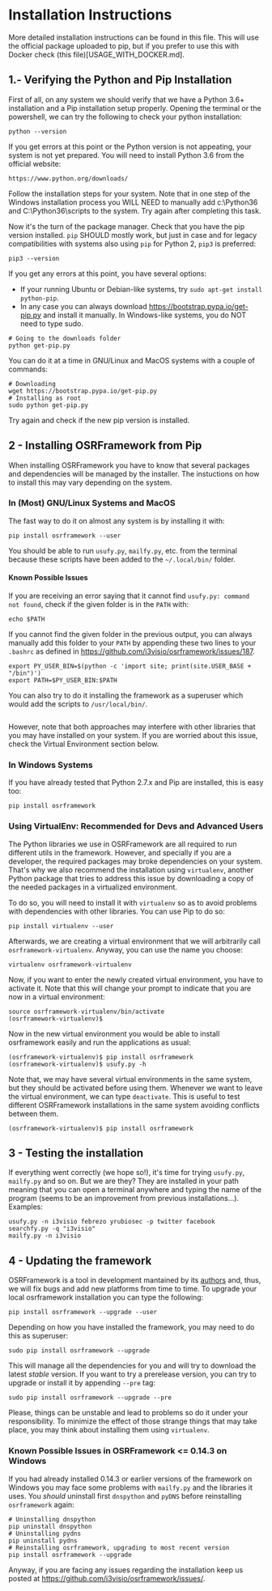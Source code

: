 Installation Instructions
=========================

More detailed installation instructions can be found in this file. This will use the official package uploaded to pip, but if you prefer to use this with Docker check (this file)[USAGE_WITH_DOCKER.md].

1.- Verifying the Python and Pip Installation
---------------------------------------------

First of all, on any system we should verify that we have a Python 3.6+ installation and a Pip installation setup properly. Opening the terminal or the powershell, we can try the following to check your python installation:
```
python --version
```
If you get errors at this point or the Python version is not appeating, your system is not yet prepared. You will need to install Python 3.6 from the official website:
```
https://www.python.org/downloads/
```
Follow the installation steps for your system. Note that in one step of the Windows installation process you WILL NEED to manually add c:\Python36 and C:\Python36\scripts to the system. Try again after completing this task.

Now it's the turn of the package manager. Check that you have the pip version installed. `pip` SHOULD mostly work, but just in case and for legacy compatibilities with systems also using `pip` for Python 2, `pip3` is preferred:

```
pip3 --version
```

If you get any errors at this point, you have several options:
* If your running Ubuntu or Debian-like systems, try `sudo apt-get install python-pip`.
* In any case you can always download <https://bootstrap.pypa.io/get-pip.py> and install it manually. In Windows-like systems, you do NOT need to type sudo.
```
# Going to the downloads folder
python get-pip.py
```
You can do it at a time in GNU/Linux and MacOS systems with a couple of commands:
```
# Downloading
wget https://bootstrap.pypa.io/get-pip.py
# Installing as root
sudo python get-pip.py
```
Try again and check if the new pip version is installed.


2 - Installing OSRFramework from Pip
------------------------------------
When installing OSRFramework you have to know that several packages and dependencies will be managed by the installer. The instuctions on how to install this may vary depending on the system.

### In (Most) GNU/Linux Systems and MacOS

The fast way to do it on almost any system is by installing it with:
```
pip install osrframework --user
```

You should be able to run `usufy.py`, `mailfy.py`, etc. from the terminal because these scripts have been added to the `~/.local/bin/` folder.

#### Known Possible Issues

If you are receiving an error saying that it cannot find `usufy.py: command not found`, check if the given folder is in the `PATH` with:
```
echo $PATH
```
If you cannot find the given folder in the previous output, you can always manually add this folder to your `PATH` by appending these two lines to your `.bashrc` as defined in <https://github.com/i3visio/osrframework/issues/187>.
```
export PY_USER_BIN=$(python -c 'import site; print(site.USER_BASE + "/bin")')
export PATH=$PY_USER_BIN:$PATH
```

You can also try to do it installing the framework as a superuser which would add the scripts to `/usr/local/bin/`.

```
```
However, note that both approaches may interfere with other libraries that you may have installed on your system. If you are worried about this issue, check the Virtual Environment section below.

### In Windows Systems

If you have already tested that Python 2.7.x and Pip are installed, this is easy too:
```
pip install osrframework
```

### Using VirtualEnv: Recommended for Devs and Advanced Users

The Python libraries we use in OSRFramework are all required to run different utils in the framework. However, and specially if you are a developer, the required packages may broke dependencies on your system. That's why we also recommend the installation using `virtualenv`, another Python package that tries to address this issue by downloading a copy of the needed packages in a virtualized environment.

To do so, you will need to install it with `virtualenv` so as to avoid problems with dependencies with other libraries. You can use Pip to do so:
```
pip install virtualenv --user
```
Afterwards, we are creating a virtual environment that we will arbitrarily call `osrframework-virtualenv`. Anyway, you can use the name you choose:
```
virtualenv osrframework-virtualenv
```
Now, if you want to enter the newly created virtual environment, you have to activate it. Note that this will change your prompt to indicate that you are now in a virtual environment:
```
source osrframework-virtualenv/bin/activate
(osrframework-virtualenv)$
```
Now in the new virtual environment you would be able to install osrframework easily and run the applications as usual:
```
(osrframework-virtualenv)$ pip install osrframework
(osrframework-virtualenv)$ usufy.py -h
```
Note that, we may have several virtual environments in the same system, but they should be activated before using them. Whenever we want to leave the virtual environment, we can type `deactivate`. This is useful to test different OSRFramework installations in the same system avoiding conflicts between them.
```
(osrframework-virtualenv)$ pip install osrframework
```

3 - Testing the installation
-------------------------

If everything went correctly (we hope so!), it's time for trying `usufy.py`, `mailfy.py` and so on. But we are they? They are installed in your path meaning that you can open a terminal anywhere and typing the name of the program (seems to be an improvement from previous installations...). Examples:
```
usufy.py -n i3visio febrezo yrubiosec -p twitter facebook
searchfy.py -q "i3visio"
mailfy.py -n i3visio
```

4 - Updating the framework
--------------------------

OSRFramework is a tool in development mantained by its [authors](AUTHORS.md) and, thus, we will fix bugs and add new platforms from time to time. To upgrade your local osrframework installation you can type the following:
```
pip install osrframework --upgrade --user
```
Depending on how you have installed the framework, you may need to do this as superuser:
```
sudo pip install osrframework --upgrade
```
This will manage all the dependencies for you and will try to download the latest *stable* version. If you want to try a prerelease version, you can  try to upgrade or install it by appending `--pre` tag:
```
sudo pip install osrframework --upgrade --pre
```
Please, things can be unstable and lead to problems so do it under your responsibility. To minimize the effect of those strange things that may take place, you may think about installing them using `virtualenv`.

### Known Possible Issues in OSRFramework <= 0.14.3 on Windows
If you had already installed 0.14.3 or earlier versions of the framework on Windows you may face some problems with `mailfy.py` and the libraries it uses. You *should* uninstall first `dnspython` and `pyDNS` before reinstalling `osrframework` again:
```
# Uninstalling dnspython
pip uninstall dnspython
# Uninstalling pydns
pip uninstall pydns
# Reinstalling osrframework, upgrading to most recent version
pip install osrframework --upgrade
```
Anyway, if you are facing any issues regarding the installation keep us posted at <https://github.com/i3visio/osrframework/issues/>.
